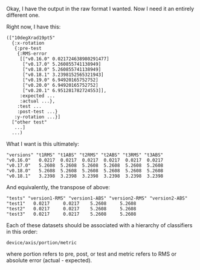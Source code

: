 Okay, I have the output in the raw format I wanted.  Now I need it an
entirely different one.

Right now, I have this:

    (["10degXrad19pt5"
      {:x-rotation
       {:pre-test
        {:RMS-error
         [["v0.16.0" 0.021724638980291477]
          ["v0.17.0" 5.260855741138949]
          ["v0.18.0" 5.260855741138949]
          ["v0.18.1" 3.2398152565321943]
          ["v0.19.0" 6.94920165752752]
          ["v0.20.0" 6.94920165752752]
          ["v0.20.1" 6.951281782724553]],
         :expected ...
         :actual ...},
        :test ...
        :post-test ...}
       :y-rotation ...}]
      ["other test"
       ...]
      ...)

What I want is this ultimately:

    "versions" "t1RMS" "t1ABS" "t2RMS" "t2ABS" "t3RMS" "t3ABS"
    "v0.16.0"   0.0217  0.0217  0.0217  0.0217  0.0217  0.0217
    "v0.17.0"   5.2608  5.2608  5.2608  5.2608  5.2608  5.2608
    "v0.18.0"   5.2608  5.2608  5.2608  5.2608  5.2608  5.2608
    "v0.18.1"   3.2398  3.2398  3.2398  3.2398  3.2398  3.2398

And equivalently, the transpose of above:

    "tests" "version1-RMS" "version1-ABS" "version2-RMS" "version2-ABS"
    "test1"   0.0217     0.0217    5.2608     5.2608
    "test2"   0.0217     0.0217    5.2608     5.2608
    "test3"   0.0217     0.0217    5.2608     5.2608

Each of these datasets should be associated with a hierarchy of
classifiers in this order:

    device/axis/portion/metric

where portion refers to pre, post, or test and metric refers to RMS or
absolute error (actual - expected).
